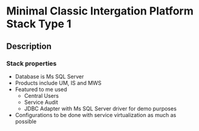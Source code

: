 # Minimal Classic Intergation Platform Stack Type 1

## Description

### Stack properties

- Database is Ms SQL Server
- Products include UM, IS and MWS
- Featured to me used
  - Central Users
  - Service Audit
  - JDBC Adapter with Ms SQL Server driver for demo purposes
- Configurations to be done with service virtualization as much as possible

